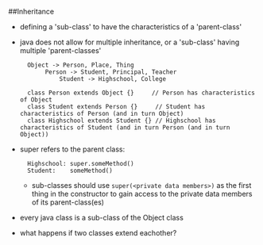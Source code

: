 ##Inheritance

 * defining a 'sub-class' to have the characteristics of a 'parent-class'

 * java does not allow for multiple inheritance, or a 'sub-class' having multiple 'parent-classes'

         Object -> Person, Place, Thing
              Person -> Student, Principal, Teacher
                  Student -> Highschool, College

         class Person extends Object {}     // Person has characteristics of Object
         class Student extends Person {}     // Student has characteristics of Person (and in turn Object)
         class Highschool extends Student {} // Highschool has characteristics of Student (and in turn Person (and in turn Object))

 * super refers to the parent class:

         Highschool: super.someMethod()
         Student:    someMethod()

     * sub-classes should use `super(<private data members>)` as the first thing in the constructor to gain access to the private data members of its parent-class(es)

 * every java class is a sub-class of the Object class

 * what happens if two classes extend eachother?
